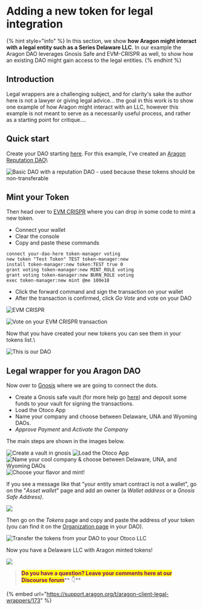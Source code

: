 # Adding a new token for legal integration

{% hint style="info" %}
In this section, we show **how Aragon might interact with a legal entity such as a Series Delaware LLC**. In our example the Aragon DAO leverages Gnosis Safe and EVM-CRISPR as well, to show how an existing DAO might gain access to the legal entities.
{% endhint %}

## Introduction

Legal wrappers are a challenging subject, and for clarity's sake the author here is not a lawyer or giving legal advice... the goal in this work is to show one example of how Aragon might interact with an LLC, however this example is not meant to serve as a necessarily useful process, and rather as a starting point for critique....

## Quick start

Create your DAO starting [here](https://client.aragon.org/). For this example, I've created an [Aragon Reputation DAO](../how-to-create-a-dao-using-aragon-client/page-1.md)\


![Basic DAO with a reputation DAO - used because these tokens should be non-transferable](<../../../.gitbook/assets/Screen Shot 2022-06-01 at 8.35.12 PM.png>)

## Mint your Token

Then head over to [EVM CRISPR](https://evm-crispr.blossom.software/#/terminal) where you can drop in some code to mint a new token.&#x20;

* Connect your wallet
* Clear the console
* Copy and paste these commands

```
connect your-dao-here token-manager voting 
new token "Test Token" TEST token-manager:new
install token-manager:new token:TEST true 0
grant voting token-manager:new MINT_ROLE voting
grant voting token-manager:new BURN_ROLE voting
exec token-manager:new mint @me 100e18
```

* Click the forward command and sign the transaction on your wallet
* After the transaction is confirmed, click _Go Vote_ and vote on your DAO

![EVM CRISPR](<../../../.gitbook/assets/Screen Shot 2022-06-01 at 8.10.14 PM.png>)

![Vote on your EVM CRISPR transaction](<../../../.gitbook/assets/Screen Shot 2022-06-01 at 8.32.09 PM.png>)

Now that you have created your new tokens you can see them in your tokens list.\


![This is our DAO](<../../../.gitbook/assets/Screen Shot 2022-06-01 at 8.11.44 PM.png>)

## Legal wrapper for you Aragon DAO

Now over to [Gnosis](https://gnosis-safe.io) where we are going to connect the dots.&#x20;

* Create a Gnosis safe vault (for more help go [here](https://help.gnosis-safe.io/en/articles/3876461-create-a-safe)) and deposit some funds to your vault for signing the transactions.
* Load the Otoco App
* Name your company and choose between Delaware, UNA and Wyoming DAOs.
* _Approve Payment_ and _Activate the Company_

The main steps are shown in the images below.&#x20;

![Create a vault in gnosis](<../../../.gitbook/assets/Screen Shot 2022-06-01 at 8.04.21 PM.png>) ![Load the Otoco App](<../../../.gitbook/assets/Screen Shot 2022-06-01 at 8.04.31 PM.png>) ![Name your cool company & choose between Delaware, UNA, and Wyoming DAOs](<../../../.gitbook/assets/Screen Shot 2022-06-01 at 8.05.46 PM (1).png>) ![Choose your flavor and mint!
](<../../../.gitbook/assets/Screen Shot 2022-06-01 at 8.05.58 PM.png>)

If you see a message like that "your entity smart contract is not a wallet", go on the "_Asset wallet_" page and add an owner (a _Wallet address_ or a _Gnosis Safe Address)_.

![](<../../../.gitbook/assets/Schermata 2022-06-07 alle 14.50.29.png>)

Then go on the _Tokens_ page and copy and paste the address of your token (you can find it on the [Organization page](../explore-template-dao/system-setting/organization-setting.md) in your DAO).

![Transfer the tokens from your DAO to your Otoco LLC](<../../../.gitbook/assets/Screen Shot 2022-06-01 at 8.11.31 PM.png>)

Now you have a Delaware LLC with Aragon minted tokens!

![](<../../../.gitbook/assets/Screen Shot 2022-06-01 at 8.15.49 PM.png>)





> <mark style="color:purple;">**Do you have a question? Leave your comments here at our Discourse forum**</mark>** 👇**

{% embed url="https://support.aragon.org/t/aragon-client-legal-wrappers/173" %}
